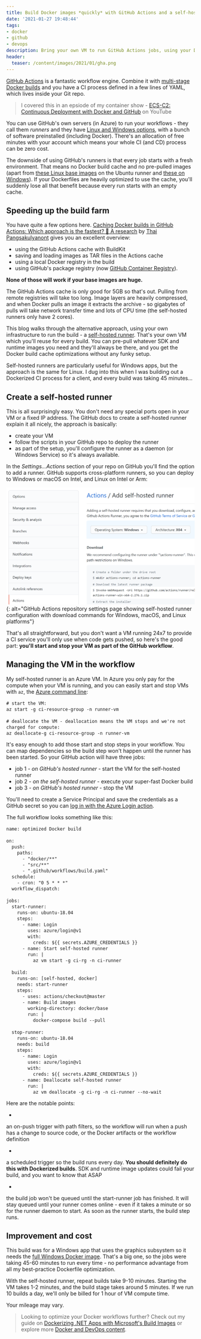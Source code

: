 ```yaml
---
title: Build Docker images *quickly* with GitHub Actions and a self-hosted runner
date: '2021-01-27 19:48:44'
tags:
- docker
- github
- devops
description: Bring your own VM to run GitHub Actions jobs, using your Docker build cache. Stop and start the VM in the workflow, so you only pay when you're building.
header:
  teaser: /content/images/2021/01/gha.png
---
```


[GitHub Actions](https://github.com/features/actions) is a fantastic workflow engine. Combine it with [multi-stage Docker builds](https://docs.docker.com/develop/develop-images/multistage-build/) and you have a CI process defined in a few lines of YAML, which lives inside your Git repo.

> I covered this in an epsiode of my container show - [ECS-C2: Continuous Deployment with Docker and GitHub](https://youtu.be/HCk-_bssu4w) on YouTube

You can use GitHub's own servers (in Azure) to run your workflows - they call them _runners_ and they have [Linux and Windows options](https://docs.github.com/en/actions/reference/specifications-for-github-hosted-runners), with a bunch of software preinstalled (including Docker). There's an allocation of free minutes with your account which means your whole CI (and CD) process can be zero cost.

The downside of using GitHub's runners is that every job starts with a fresh environment. That means no Docker build cache and no pre-pulled images (apart from [these Linux base images](https://github.com/actions/virtual-environments/blob/main/images/linux/Ubuntu1804-README.md#cached-docker-images) on the Ubuntu runner and [these on Windows](https://github.com/actions/virtual-environments/blob/main/images/win/Windows2019-Readme.md#cached-docker-images)). If your Dockerfiles are heavily optimized to use the cache, you'll suddenly lose all that benefit because every run starts with an empty cache.

## Speeding up the build farm

You have quite a few options here. [Caching Docker builds in GitHub Actions: Which approach is the fastest? 🤔 A research](https://dev.to/dtinth/caching-docker-builds-in-github-actions-which-approach-is-the-fastest-a-research-18ei) by [Thai Pangsakulyanont](https://twitter.com/dtinth) gives you an excellent overview:

- using the GitHub Actions cache with BuildKit
- saving and loading images as TAR files in the Actions cache
- using a local Docker registry in the build
- using GitHub's package registry (now [GitHub Container Registry](https://docs.github.com/en/packages/guides/about-github-container-registry)).

**None of those will work if your base images are huge.**

The GitHub Actions cache is only good for 5GB so that's out. Pulling from remote registries will take too long. Image layers are heavily compressed, and when Docker pulls an image it extracts the archive - so gigabytes of pulls will take network transfer time and lots of CPU time (the self-hosted runners only have 2 cores).

This blog walks through the alternative approach, using your own infrastructure to run the build - a [self-hosted runner](https://docs.github.com/en/actions/hosting-your-own-runners/about-self-hosted-runners). That's your own VM which you'll reuse for every build. You can pre-pull whatever SDK and runtime images you need and they'll always be there, and you get the Docker build cache optimizations without any funky setup.

Self-hosted runners are particularly useful for Windows apps, but the approach is the same for Linux. I dug into this when I was building out a Dockerized CI process for a client, and every build was taking 45 minutes...

## Create a self-hosted runner

This is all surprisingly easy. You don't need any special ports open in your VM or a fixed IP address. The GitHub docs to create a self-hosted runner explain it all nicely, the approach is basically:

- create your VM
- follow the scripts in your GitHub repo to deploy the runner
- as part of the setup, you'll configure the runner as a daemon (or Windows Service) so it's always available.

In the _Settings...Actions_ section of your repo on GitHub you'll find the option to add a runner. GitHub supports cross-platform runners, so you can deploy to Windows or macOS on Intel, and Linux on Intel or Arm:

![GitHub Actions self-hosted runner configuration screen showing download and setup instructions](/content/images/2021/01/add-runner.png)
{: alt="GitHub Actions repository settings page showing self-hosted runner configuration with download commands for Windows, macOS, and Linux platforms"}

That's all straightforward, but you don't want a VM running 24x7 to provide a CI service you'll only use when code gets pushed, so here's the good part: **you'll start and stop your VM as part of the GitHub workflow**.

## Managing the VM in the workflow

My self-hosted runner is an Azure VM. In Azure you only pay for the compute when your VM is running, and you can easily start and stop VMs with `az`, the [Azure command line](https://docs.microsoft.com/en-us/cli/azure/):

    # start the VM:
    az start -g ci-resource-group -n runner-vm
    
    # deallocate the VM - deallocation means the VM stops and we're not charged for compute:
    az deallocate-g ci-resource-group -n runner-vm

It's easy enough to add those start and stop steps in your workflow. You can map dependencies so the build step won't happen until the runner has been started. So your GitHub action will have three jobs:

- job 1 - _on GitHub's hosted runner_ - start the VM for the self-hosted runner
- job 2 - _on the self-hosted runner_ - execute your super-fast Docker build
- job 3 - _on GitHub's hosted runner_ - stop the VM

You'll need to create a Service Principal and save the credentials as a GitHub secret so you can [log in with the Azure Login action](https://github.com/marketplace/actions/azure-login).

The full workflow looks something like this:

    name: optimized Docker build
    
    on:
      push:
        paths:
          - "docker/**"
          - "src/**"
          - ".github/workflows/build.yaml"
      schedule:
        - cron: "0 5 * * *"
      workflow_dispatch:
    
    jobs:
      start-runner:
        runs-on: ubuntu-18.04
        steps:
          - name: Login 
            uses: azure/login@v1
            with:
              creds: ${{ secrets.AZURE_CREDENTIALS }}     
          - name: Start self-hosted runner
            run: |
              az vm start -g ci-rg -n ci-runner
    
      build:
        runs-on: [self-hosted, docker]
        needs: start-runner
        steps:
          - uses: actions/checkout@master   
          - name: Build images   
            working-directory: docker/base
            run: |
              docker-compose build --pull 
              
      stop-runner:
        runs-on: ubuntu-18.04
        needs: build
        steps:
          - name: Login 
            uses: azure/login@v1
            with:
              creds: ${{ secrets.AZURE_CREDENTIALS }}
          - name: Deallocate self-hosted runner
            run: |
              az vm deallocate -g ci-rg -n ci-runner --no-wait
    

Here are the notable points:

- 

an on-push trigger with path filters, so the workflow will run when a push has a change to source code, or the Docker artifacts or the workflow definition

- 

a scheduled trigger so the build runs every day. **You should definitely do this with Dockerized builds**. SDK and runtime image updates could fail your build, and you want to know that ASAP

- 

the build job won't be queued until the start-runner job has finished. It will stay queued until your runner comes online - even if it takes a minute or so for the runner daemon to start. As soon as the runner starts, the build step runs.

## Improvement and cost

This build was for a Windows app that uses the graphics subsystem so it needs the [full Windows Docker image](https://hub.docker.com/_/microsoft-windows). That's a big one, so the jobs were taking 45-60 minutes to run every time - no performance advantage from all my best-practice Dockerfile optimization.

With the self-hosted runner, repeat builds take 9-10 minutes. Starting the VM takes 1-2 minutes, and the build stage takes around 5 minutes. If we run 10 builds a day, we'll only be billed for 1 hour of VM compute time.

Your mileage may vary.

> Looking to optimize your Docker workflows further? Check out my guide on [Dockerizing .NET Apps with Microsoft's Build Images](/dockerizing-net-apps-with-microsofts-build-images-on-docker-hub/) or explore more [Docker and DevOps content](/tags/#devops).

<!--kg-card-end: markdown-->